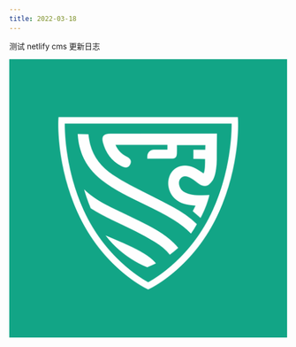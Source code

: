 ```yaml
---
title: 2022-03-18
---
```

测试 netlify cms 更新日志

<ImageViewer />

![ceshi](/media/8eff0218ee377a83d79fccf10e41b243e818a2f7.jpg "haha")